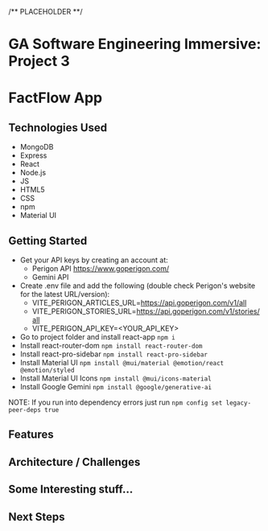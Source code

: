 /** PLACEHOLDER **/

# GA Software Engineering Immersive: Project 3

# FactFlow App

## Technologies Used

- MongoDB
- Express
- React
- Node.js
- JS
- HTML5
- CSS
- npm
- Material UI

## Getting Started

- Get your API keys by creating an account at:
  - Perigon API https://www.goperigon.com/
  - Gemini API
- Create .env file and add the following (double check Perigon's website for the latest URL/version):
  - VITE_PERIGON_ARTICLES_URL=https://api.goperigon.com/v1/all
  - VITE_PERIGON_STORIES_URL=https://api.goperigon.com/v1/stories/all
  - VITE_PERIGON_API_KEY=<YOUR_API_KEY>
- Go to project folder and install react-app
  `npm i`
- Install react-router-dom
  `npm install react-router-dom`
- Install react-pro-sidebar
  `npm install react-pro-sidebar`
- Install Material UI
  `npm install @mui/material @emotion/react @emotion/styled`
- Install Material UI Icons
  `npm install @mui/icons-material`
- Install Google Gemini
  `npm install @google/generative-ai`

NOTE: If you run into dependency errors just run
`npm config set legacy-peer-deps true`

## Features

## Architecture / Challenges

## Some Interesting stuff...

## Next Steps
